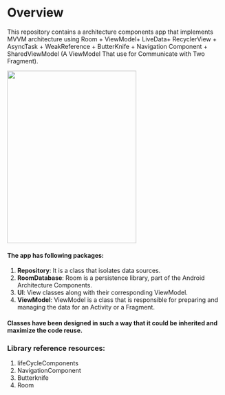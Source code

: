 # Overview
This repository contains a architecture components app that implements MVVM architecture using Room + ViewModel+ LiveData+ RecyclerView + AsyncTask + WeakReference + ButterKnife + Navigation Component + SharedViewModel (A ViewModel That use for Communicate with Two Fragment).

<img src="https://user-images.githubusercontent.com/32242297/88480206-64a75580-cf76-11ea-885a-4cb809c20a8e.jpg" width="300" height="400" />



#### The app has following packages:
1. **Repository**: It is a class that isolates data sources.
2. **RoomDatabase**: Room is a persistence library, part of the Android Architecture Components.
3. **UI**: View classes along with their corresponding ViewModel.
4. **ViewModel**: ViewModel is a class that is responsible for preparing and managing the data for an Activity or a Fragment.

#### Classes have been designed in such a way that it could be inherited and maximize the code reuse.

### Library reference resources:
1. lifeCycleComponents
2. NavigationComponent
3. Butterknife
4. Room

